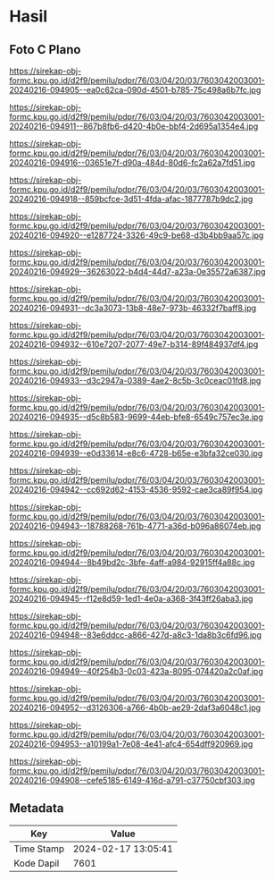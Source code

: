 # Hasil

## Foto C Plano

https://sirekap-obj-formc.kpu.go.id/d2f9/pemilu/pdpr/76/03/04/20/03/7603042003001-20240216-094905--ea0c62ca-090d-4501-b785-75c498a6b7fc.jpg

https://sirekap-obj-formc.kpu.go.id/d2f9/pemilu/pdpr/76/03/04/20/03/7603042003001-20240216-094911--867b8fb6-d420-4b0e-bbf4-2d695a1354e4.jpg

https://sirekap-obj-formc.kpu.go.id/d2f9/pemilu/pdpr/76/03/04/20/03/7603042003001-20240216-094916--03651e7f-d90a-484d-80d6-fc2a62a7fd51.jpg

https://sirekap-obj-formc.kpu.go.id/d2f9/pemilu/pdpr/76/03/04/20/03/7603042003001-20240216-094918--859bcfce-3d51-4fda-afac-1877787b9dc2.jpg

https://sirekap-obj-formc.kpu.go.id/d2f9/pemilu/pdpr/76/03/04/20/03/7603042003001-20240216-094920--e1287724-3326-49c9-be68-d3b4bb9aa57c.jpg

https://sirekap-obj-formc.kpu.go.id/d2f9/pemilu/pdpr/76/03/04/20/03/7603042003001-20240216-094929--36263022-b4d4-44d7-a23a-0e35572a6387.jpg

https://sirekap-obj-formc.kpu.go.id/d2f9/pemilu/pdpr/76/03/04/20/03/7603042003001-20240216-094931--dc3a3073-13b8-48e7-973b-46332f7baff8.jpg

https://sirekap-obj-formc.kpu.go.id/d2f9/pemilu/pdpr/76/03/04/20/03/7603042003001-20240216-094932--610e7207-2077-49e7-b314-89f484937df4.jpg

https://sirekap-obj-formc.kpu.go.id/d2f9/pemilu/pdpr/76/03/04/20/03/7603042003001-20240216-094933--d3c2947a-0389-4ae2-8c5b-3c0ceac01fd8.jpg

https://sirekap-obj-formc.kpu.go.id/d2f9/pemilu/pdpr/76/03/04/20/03/7603042003001-20240216-094935--d5c8b583-9699-44eb-bfe8-6549c757ec3e.jpg

https://sirekap-obj-formc.kpu.go.id/d2f9/pemilu/pdpr/76/03/04/20/03/7603042003001-20240216-094939--e0d33614-e8c6-4728-b65e-e3bfa32ce030.jpg

https://sirekap-obj-formc.kpu.go.id/d2f9/pemilu/pdpr/76/03/04/20/03/7603042003001-20240216-094942--cc692d62-4153-4536-9592-cae3ca89f954.jpg

https://sirekap-obj-formc.kpu.go.id/d2f9/pemilu/pdpr/76/03/04/20/03/7603042003001-20240216-094943--18788268-761b-4771-a36d-b096a86074eb.jpg

https://sirekap-obj-formc.kpu.go.id/d2f9/pemilu/pdpr/76/03/04/20/03/7603042003001-20240216-094944--8b49bd2c-3bfe-4aff-a984-92915ff4a88c.jpg

https://sirekap-obj-formc.kpu.go.id/d2f9/pemilu/pdpr/76/03/04/20/03/7603042003001-20240216-094945--f12e8d59-1ed1-4e0a-a368-3f43ff26aba3.jpg

https://sirekap-obj-formc.kpu.go.id/d2f9/pemilu/pdpr/76/03/04/20/03/7603042003001-20240216-094948--83e6ddcc-a866-427d-a8c3-1da8b3c6fd96.jpg

https://sirekap-obj-formc.kpu.go.id/d2f9/pemilu/pdpr/76/03/04/20/03/7603042003001-20240216-094949--40f254b3-0c03-423a-8095-074420a2c0af.jpg

https://sirekap-obj-formc.kpu.go.id/d2f9/pemilu/pdpr/76/03/04/20/03/7603042003001-20240216-094952--d3126306-a766-4b0b-ae29-2daf3a6048c1.jpg

https://sirekap-obj-formc.kpu.go.id/d2f9/pemilu/pdpr/76/03/04/20/03/7603042003001-20240216-094953--a10199a1-7e08-4e41-afc4-654dff920969.jpg

https://sirekap-obj-formc.kpu.go.id/d2f9/pemilu/pdpr/76/03/04/20/03/7603042003001-20240216-094908--cefe5185-6149-416d-a791-c37750cbf303.jpg


## Metadata

| Key        | Value               |
| ---------- | ------------------- |
| Time Stamp | 2024-02-17 13:05:41 |
| Kode Dapil | 7601                |



